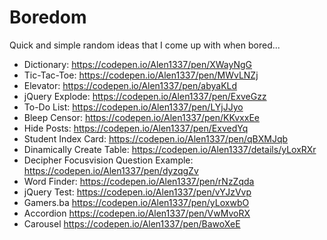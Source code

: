 # Boredom
Quick and simple random ideas that I come up with when bored...

- Dictionary:
  https://codepen.io/Alen1337/pen/XWayNgG
- Tic-Tac-Toe:
  https://codepen.io/Alen1337/pen/MWvLNZj
- Elevator:
  https://codepen.io/Alen1337/pen/abyaKLd
- jQuery Explode:
  https://codepen.io/Alen1337/pen/ExveGzz
- To-Do List:
  https://codepen.io/Alen1337/pen/LYjJJyo
- Bleep Censor:
  https://codepen.io/Alen1337/pen/KKvxxEe
- Hide Posts:
  https://codepen.io/Alen1337/pen/ExvedYq
- Student Index Card:
  https://codepen.io/Alen1337/pen/qBXMJqb
- Dinamically Create Table:
  https://codepen.io/Alen1337/details/yLoxRXr
- Decipher Focusvision Question Example:
  https://codepen.io/Alen1337/pen/dyzqgZv
- Word Finder:
  https://codepen.io/Alen1337/pen/rNzZqda
- jQuery Test:
  https://codepen.io/Alen1337/pen/vYJzVvp
- Gamers.ba
  https://codepen.io/Alen1337/pen/yLoxwbO
- Accordion
  https://codepen.io/Alen1337/pen/VwMvoRX
- Carousel
  https://codepen.io/Alen1337/pen/BawoXeE

